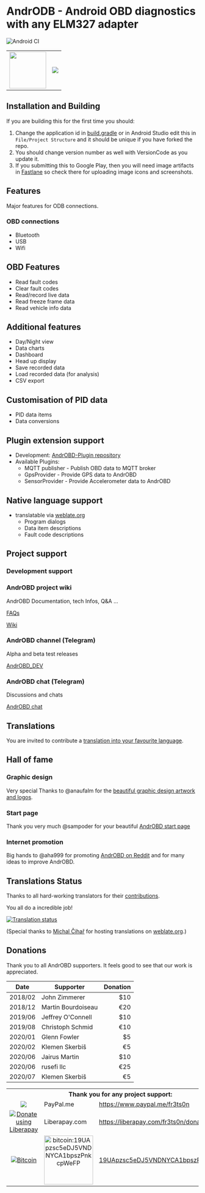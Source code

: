 # AndrODB - Android OBD diagnostics with any ELM327 adapter

![Android CI](https://github.com/fr3ts0n/AndrOBD/workflows/Android%20CI/badge.svg)

<!-- markdownlint-disable MD033 -->
<table>
<tr>
  <td>
    <a href="https://f-droid.org/packages/com.fr3ts0n.ecu.gui.androbd/">
      <img width="96" height="96" src="fastlane/metadata/android/en-US/images/icon.png"/>
    </a>
  </td>
  <td>
    <a href="https://f-droid.org/packages/com.fr3ts0n.ecu.gui.androbd/">
      <img src="https://f-droid.org/wiki/images/0/06/F-Droid-button_get-it-on.png"/>
    </a>
  </td>
</tr>
</table>
<!-- markdownlint-enable MD033 -->

## Installation and Building

If you are building this for the first time you should:

1. Change the application id in [build.gradle](androbd/build.gradle) or in
   Android Studio edit this in `File/Project Structure` and it should be unique
  if you have forked the repo.
2. You should change version number as well with VersionCode as you update
   it.
3. If you submitting this to Google Play, then you will need image artifacts in
   [Fastlane](fastlane)  so check there for uploading image icons and
   screenshots.

## Features

Major features for ODB connections.

### OBD connections

* Bluetooth
* USB
* Wifi

## OBD Features

* Read fault codes
* Clear fault codes
* Read/record live data
* Read freeze frame data
* Read vehicle info data

## Additional features

* Day/Night view
* Data charts
* Dashboard
* Head up display
* Save recorded data
* Load recorded data (for analysis)
* CSV export

## Customisation of PID data

* PID data items
* Data conversions

## Plugin extension support

* Development: [AndrOBD-Plugin repository](https://github.com/fr3ts0n/AndrOBD-Plugin)
* Available Plugins:
  * MQTT publisher - Publish OBD data to MQTT broker
  * GpsProvider - Provide GPS data to AndrOBD
  * SensorProvider - Provide Accelerometer data to AndrOBD

## Native language support

* translatable via [weblate.org](https://hosted.weblate.org/projects/androbd/strings/)
  * Program dialogs
  * Data item descriptions
  * Fault code descriptions

## Project support

### Development support

### AndrOBD project wiki

AndrOBD Documentation, tech Infos, Q&A ...

[FAQs](https://github.com/fr3ts0n/AndrOBD/wiki/Frequently-asked-questions)

[Wiki](https://github.com/fr3ts0n/AndrOBD/wiki)

### AndrOBD channel (Telegram)

Alpha and beta test releases

[AndrOBD_DEV](https://t.me/AndrOBD_dev)

### AndrOBD chat (Telegram)

Discussions and chats

[AndrOBD chat](https://t.me/joinchat/G60ltQv5CCEQ94BZ5yWQbg)

## Translations

You are invited to contribute a [translation into your favourite language](https://hosted.weblate.org/engage/androbd/).

## Hall of fame

### Graphic design

Very special Thanks to @anaufalm for the
[beautiful graphic design artwork and logos](https://steemit.com/utopian-io/@naufal/my-design-logo-for-androbd-valid-commit-and-added-to-v2-0-3).

### Start page

Thank you very much @sampoder for your beautiful [AndrOBD start page](https://fr3ts0n.github.io/AndrOBD/)

### Internet promotion

Big hands to @aha999 for promoting [AndrOBD on
Reddit](https://www.reddit.com/r/AndrOBD/) and for many ideas to improve
AndrOBD.

## Translations Status

Thanks to all hard-working translators for their [contributions](https://hosted.weblate.org/engage/androbd/).

You all do a incredible job!

[![Translation status](https://hosted.weblate.org/widgets/androbd/-/multi-auto.svg)](https://hosted.weblate.org/engage/androbd/?utm_source=widget)

(Special thanks to [Michal Čihař](https://github.com/nijel) for hosting
translations on [weblate.org](http://weblate.org/).)

## Donations

Thank you to all AndrOBD supporters.
It feels good to see that our work is appreciated.

| Date | Supporter | Donation  |
|------|-----------|----------:|
| 2018/02 | John Zimmerer | $10 |
| 2018/12 | Martin Bourdoiseau | €20 |
| 2019/06 | Jeffrey O'Connell | $10 |
| 2019/08 | Christoph Schmid | €10 |
| 2020/01 | Glenn Fowler | $5 |
| 2020/02 | Klemen Skerbiš | €5 |
| 2020/06 | Jairus Martin | $10 |
| 2020/06 | rusefi llc | €25 |
| 2020/07 | Klemen Skerbiš | €5 |

<!-- markdownlint-disable MD033 -->
<table>
  <tr>
    <th colspan="3">Thank you for any project support:</th>
  </tr>
  <tr>
    <td align="center"><a href="https://www.paypal.me/fr3ts0n"><img src="https://www.paypalobjects.com/en_GB/i/btn/btn_donate_LG.gif"/></a></td>
    <td>PayPal.me</td>
    <td><a href="https://www.paypal.me/fr3ts0n">https://www.paypal.me/fr3ts0n</a></td>
  </tr>
  <tr>
    <td align="center">
      <a href="https://liberapay.com/fr3ts0n/donate">
      <img alt="Donate using Liberapay" src="https://liberapay.com/assets/widgets/donate.svg"></a>
    </td>
    <td>Liberapay.com</td>
    <td>
      <a href="https://liberapay.com/fr3ts0n/donate">https://liberapay.com/fr3ts0n/donate</a>
    </td>
  </tr>
  <tr>
    <td align="center"><a href="bitcoin:19UApzsc5eDJ5VNDNYCA1bpszPnkcpWeFP">
      <img src="https://bitcoin.org/img/icons/logotop.svg" alt="Bitcoin"/></a></td>
    <td align="center"><a href="bitcoin:19UApzsc5eDJ5VNDNYCA1bpszPnkcpWeFP">
      <img src="manual/bitcoin_qr_code.png" alt="bitcoin:19UApzsc5eDJ5VNDNYCA1bpszPnkcpWeFP"
      width="128px" height="128px"></a></td>
    <td><a href="bitcoin:19UApzsc5eDJ5VNDNYCA1bpszPnkcpWeFP">19UApzsc5eDJ5VNDNYCA1bpszPnkcpWeFP</a></td>
  </tr>
</table>
<!-- markdownlint-enable MD033 -->
